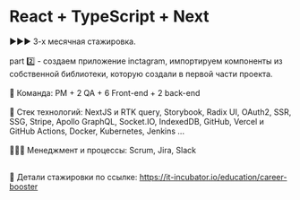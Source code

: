 # React + TypeScript + Next</br>
►►► 3-х месячная стажировка.</br></br>
part 2️⃣ - создаем приложение inctagram, импортируем компоненты из собственной библиотеки, которую создали в первой части проекта.</br></br>
👫 Команда: PM + 2 QA + 6 Front-end + 2 back-end</br></br>
🥞 Стек технологий: NextJS и RTK query, Storybook, Radix UI, OAuth2, SSR, SSG, Stripe, Apollo GraphQL, Socket.IO, IndexedDB, GitHub, Vercel и GitHub Actions, Docker, Kubernetes, Jenkins ...</br></br>
👨🏻‍💼 Менеджмент и процессы: Scrum, Jira, Slack</br></br>

🔗 Детали стажировки по ссылке: https://it-incubator.io/education/career-booster
